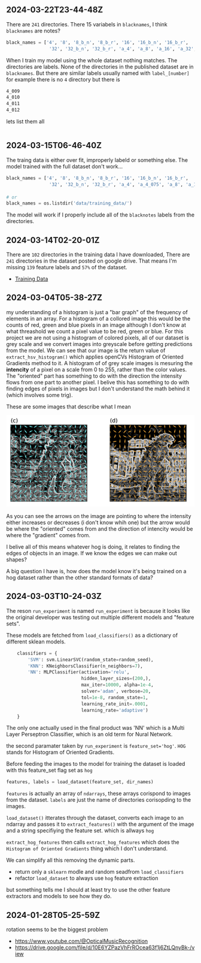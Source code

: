 ## 2024-03-22T23-44-48Z

There are `241` directories. There 15 variabels in `blacknames`, I think `blacknames` are notes? 
```python
black_names = ['4', '8', '8_b_n', '8_b_r', '16', '16_b_n', '16_b_r',
                '32', '32_b_n', '32_b_r', 'a_4', 'a_8', 'a_16', 'a_32', 'chord']
```
When I train my model using the whole dataset nothing matches. The directories are labels. 
None of the directories in the published dataset are in `blacknames`.
But there are similar labels usually named with `label_[number]` for example 
there is no `4` directory but there is 
```txt
4_009
4_010
4_011
4_012
```
lets list them all

```

```





## 2024-03-15T06-46-40Z
The traing data is either over fit, improperly labeld or something else.
The model trained with the full dataset don't work... 


```python
black_names = ['4', '8', '8_b_n', '8_b_r', '16', '16_b_n', '16_b_r',
                '32', '32_b_n', '32_b_r', 'a_4', 'a_4_075', 'a_8', 'a_16', 'a_32', 'chord']

# or
black_names = os.listdir('data/training_data/')
```

The model will work if I properly include all of the `blacknotes` labels from the 
directories. 

## 2024-03-14T02-20-01Z

There are `102` directories in the training data I have downloaded, 
There are `241` directories in the dataset posted on google drive.
That means I'm missing `139` feature labels and `57%` of the dataset.

- [Training Data](https://drive.google.com/drive/u/0/folders/1OVGA3CGnEKjyg_k_L8MP2RO5R3oDIbHE)

## 2024-03-04T05-38-27Z

my understanding of a histogram is just a "bar graph" of the frequency 
of elements in an array. For a histogram of a collored image this 
would be the counts of red, green and blue pixels in an image although
I don't know at what threashold we count a pixel value to be red, green
or blue. For this project we are not using a histogram of colored pixels,
all of our dataset is grey scale and we convert images into greyscale 
before getting predictions from the model. We can see that 
our image is the return value of `extract_hsv_histogram()` which applies
openCVs Histogram of Oriented Gradients method to it. A histogram 
of of grey scale images is mesuring the **intencity** of a pixel on
a scale from 0 to 255, rather than the color values. The "oriented"
part has something to do with the direction the intensity flows from 
one part to another pixel. I belive this has something to do with 
finding edges of pixels in images but I don't understand the math 
behind it (which involves some trig).  

These are some images that describe what I mean

![hogGodZilla.png](docs/imgs/hogGodZilla.png)

As you can see the arrows on the image are pointing to where the intensity 
either increases or decreases (i don't know whih one) but the arrow would 
be where the "oriented" comes from and the direction of intencity would 
be where the "gradient" comes from. 

I belive all of this means whatever hog is doing, it relates to finding 
the edges of objects in an image. If we know the edges we can make out 
shapes?

A big question I have is, how does the model know it's being trained 
on a hog dataset rather than the other standard formats of data?



## 2024-03-03T10-24-03Z

The reson `run_experiment` is named `run_experiment` is because
it looks like the original developer was testing out multiple 
different models and "feature sets". 

These models are fetched from `load_classifiers()` as a dictionary 
of different sklean models. 

```python
    classifiers = {
        'SVM': svm.LinearSVC(random_state=random_seed),
        'KNN': KNeighborsClassifier(n_neighbors=7),
        'NN': MLPClassifier(activation='relu', 
                            hidden_layer_sizes=(200,),
                            max_iter=10000, alpha=1e-4,
                            solver='adam', verbose=20,
                            tol=1e-8, random_state=1,
                            learning_rate_init=.0001,
                            learning_rate='adaptive')
    }
```

The only one actually used in the final product was 'NN' which is a Multi Layer
Perseptron Classifier, which is an old term for Nural Network.

the second paramater taken by `run_experiment` is `feature_set='hog'`.  `HOG`
stands for Histogram of Oriented Gradients.

Before feeding the images to the model for training the dataset is loaded with
this feature_set flag set as `hog`

```python 
features, labels = load_dataset(feature_set, dir_names) 
```

`features` is actually an array of `ndarrays`, these arrays corispond to images
from the dataset. `labels` are just the name of directories corisopding to the 
images.


`load_dataset()` itterates through the dataset, converts each image to an
ndarray and passes it to `extract_features()` with the argument of the image and
a string specifiying the feature set. which is allways `hog`


`extract_hog_features` then calls `extract_hog_features` which does the
`Histogram of Oriented Gradients` thing which I don't understand.

We can simplify all this removing the dynamic parts. 
- return only a `sklearn` modle and random seadfrom `load_classifiers`
- refactor `load_dataset` to always use `hog` feature extraction

but something tells me I should at least try to use the other feature
extractors and models to see how they do.



## 2024-01-28T05-25-59Z
rotation seems to be the biggest problem

- https://www.youtube.com/@OpticalMusicRecognition
- https://drive.google.com/file/d/10E6YZPazVhFrROcea63f1j6ZtLQnyBk-/view
